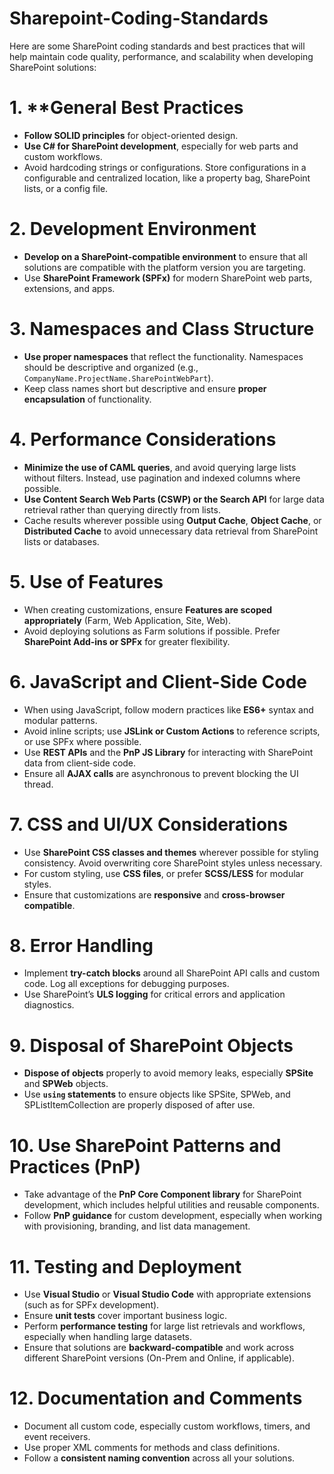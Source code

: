 # Sharepoint-Coding-Standards
Here are some SharePoint coding standards and best practices that will help maintain code quality, performance, and scalability when developing SharePoint solutions:

# 1. **General Best Practices
   - **Follow SOLID principles** for object-oriented design.
   - **Use C# for SharePoint development**, especially for web parts and custom workflows.
   - Avoid hardcoding strings or configurations. Store configurations in a configurable and centralized location, like a property bag, SharePoint lists, or a config file.

# 2. **Development Environment**
   - **Develop on a SharePoint-compatible environment** to ensure that all solutions are compatible with the platform version you are targeting.
   - Use **SharePoint Framework (SPFx)** for modern SharePoint web parts, extensions, and apps.

# 3. **Namespaces and Class Structure**
   - **Use proper namespaces** that reflect the functionality. Namespaces should be descriptive and organized (e.g., `CompanyName.ProjectName.SharePointWebPart`).
   - Keep class names short but descriptive and ensure **proper encapsulation** of functionality.

# 4. **Performance Considerations**
   - **Minimize the use of CAML queries**, and avoid querying large lists without filters. Instead, use pagination and indexed columns where possible.
   - **Use Content Search Web Parts (CSWP) or the Search API** for large data retrieval rather than querying directly from lists.
   - Cache results wherever possible using **Output Cache**, **Object Cache**, or **Distributed Cache** to avoid unnecessary data retrieval from SharePoint lists or databases.

# 5. **Use of Features**
   - When creating customizations, ensure **Features are scoped appropriately** (Farm, Web Application, Site, Web).
   - Avoid deploying solutions as Farm solutions if possible. Prefer **SharePoint Add-ins or SPFx** for greater flexibility.

# 6. **JavaScript and Client-Side Code**
   - When using JavaScript, follow modern practices like **ES6+** syntax and modular patterns.
   - Avoid inline scripts; use **JSLink or Custom Actions** to reference scripts, or use SPFx where possible.
   - Use **REST APIs** and the **PnP JS Library** for interacting with SharePoint data from client-side code.
   - Ensure all **AJAX calls** are asynchronous to prevent blocking the UI thread.

# 7. **CSS and UI/UX Considerations**
   - Use **SharePoint CSS classes and themes** wherever possible for styling consistency. Avoid overwriting core SharePoint styles unless necessary.
   - For custom styling, use **CSS files**, or prefer **SCSS/LESS** for modular styles.
   - Ensure that customizations are **responsive** and **cross-browser compatible**.

# 8. **Error Handling**
   - Implement **try-catch blocks** around all SharePoint API calls and custom code. Log all exceptions for debugging purposes.
   - Use SharePoint’s **ULS logging** for critical errors and application diagnostics.

# 9. **Disposal of SharePoint Objects**
   - **Dispose of objects** properly to avoid memory leaks, especially **SPSite** and **SPWeb** objects.
   - Use **`using` statements** to ensure objects like SPSite, SPWeb, and SPListItemCollection are properly disposed of after use.

# 10. **Use SharePoint Patterns and Practices (PnP)**
   - Take advantage of the **PnP Core Component library** for SharePoint development, which includes helpful utilities and reusable components.
   - Follow **PnP guidance** for custom development, especially when working with provisioning, branding, and list data management.

# 11. **Testing and Deployment**
   - Use **Visual Studio** or **Visual Studio Code** with appropriate extensions (such as for SPFx development).
   - Ensure **unit tests** cover important business logic.
   - Perform **performance testing** for large list retrievals and workflows, especially when handling large datasets.
   - Ensure that solutions are **backward-compatible** and work across different SharePoint versions (On-Prem and Online, if applicable).

# 12. **Documentation and Comments**
   - Document all custom code, especially custom workflows, timers, and event receivers.
   - Use proper XML comments for methods and class definitions.
   - Follow a **consistent naming convention** across all your solutions.
